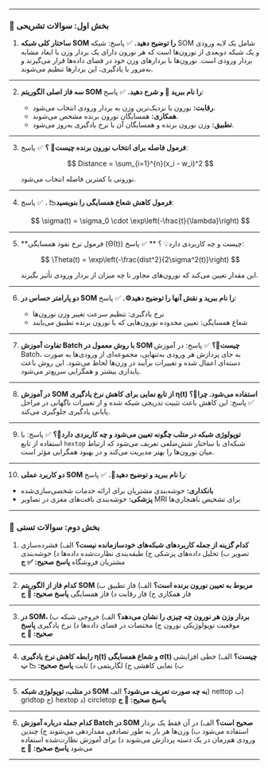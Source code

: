 

---

### 📙 بخش اول: سوالات تشریحی

1. **ساختار کلی شبکه SOM را توضیح دهید.**
   ✅ پاسخ:
   شبکه SOM شامل یک لایه ورودی و یک شبکه دو‌بعدی از نورون‌ها است که هر نورون دارای یک بردار وزن با ابعاد مشابه بردار ورودی است. نورون‌ها با بردارهای وزن خود در فضای داده‌ها قرار می‌گیرند و به‌مرور با یادگیری، این بردارها تنظیم می‌شوند.

---

2. **سه فاز اصلی الگوریتم SOM را نام ببرید 🔄 و شرح دهید.**
   ✅ پاسخ:

   * **رقابت:** نورون با نزدیک‌ترین وزن به بردار ورودی انتخاب می‌شود.
   * **همکاری:** همسایگان نورون برنده مشخص می‌شوند.
   * **تطبیق:** وزن نورون برنده و همسایگان آن با نرخ یادگیری به‌روز می‌شود.

---

3. **فرمول فاصله برای انتخاب نورون برنده چیست📐 ؟**
   ✅ پاسخ:

   $$
   Distance = \sum_{i=1}^{n}(x_i - w_i)^2
   $$

   نورونی با کمترین فاصله انتخاب می‌شود.

---

4. **فرمول کاهش شعاع همسایگی را بنویسید📉 .**
   ✅ پاسخ:

   $$
   \sigma(t) = \sigma_0 \cdot \exp\left(-\frac{t}{\lambda}\right)
   $$

---

5. \*\*فرمول نرخ نفوذ همسایگی (Θ(t)) چیست و چه کاربردی دارد💡 ؟ \*\*
   ✅ پاسخ:

   $$
   \Theta(t) = \exp\left(-\frac{dist^2}{2\sigma^2(t)}\right)
   $$

   این مقدار تعیین می‌کند که نورون‌های مجاور تا چه میزان از بردار ورودی تأثیر بگیرند.

---

6. **دو پارامتر حساس در SOM را نام ببرید و نقش آنها را توضیح دهید⚙️.**
   ✅ پاسخ:

   * نرخ یادگیری: تنظیم سرعت تغییر وزن نورون‌ها
   * شعاع همسایگی: تعیین محدوده نورون‌هایی که با نورون برنده تطبیق می‌یابند

---

7. **تفاوت آموزش Batch با روش معمول در SOM چیست🧪؟**
   ✅ پاسخ:
   در آموزش Batch، به جای پردازش هر ورودی به‌تنهایی، مجموعه‌ای از ورودی‌ها به صورت دسته‌ای اعمال شده و تغییرات برآیند در وزن‌ها لحاظ می‌شود. این روش باعث پایداری بیشتر و همگرایی سریع‌تر می‌شود.

---

8. **در آموزش SOM از تابع نمایی برای کاهش نرخ یادگیری η(t) استفاده می‌شود. چرا🧠؟**
   ✅ پاسخ:
   این کاهش باعث تثبیت تدریجی شبکه شده و از تغییرات ناگهانی در مراحل پایانی یادگیری جلوگیری می‌کند.

---

9. **توپولوژی شبکه در متلب چگونه تعیین می‌شود و چه کاربردی دارد🧮؟**
   ✅ پاسخ:
   با استفاده از تابع `hextop` شبکه‌ای با ساختار شش‌ضلعی تعریف می‌شود که ارتباط میان نورون‌ها را بهتر مدیریت می‌کند و در بهبود همگرایی مؤثر است.

---

10. **دو کاربرد عملی SOM را نام ببرید و توضیح دهید🏥.**
    ✅ پاسخ:

* **بانکداری:** خوشه‌بندی مشتریان برای ارائه خدمات شخصی‌سازی‌شده
* **پزشکی:** خوشه‌بندی بافت‌های مغزی در تصاویر MRI برای تشخیص ناهنجاری‌ها

---

### 📘 بخش دوم: سوالات تستی

1. **کدام گزینه از جمله کاربردهای شبکه‌های خودسازمانده نیست؟**
   الف) فشرده‌سازی تصویر
   ب) تحلیل داده‌های پزشکی
   ج) طبقه‌بندی نظارت‌شده داده‌ها
   د) خوشه‌بندی مشتریان فروشگاه
   **پاسخ صحیح: ✅ ج**

---

2. **کدام فاز از الگوریتم SOM مربوط به تعیین نورون برنده است؟**
   الف) فاز تطبیق
   ب) فاز همکاری
   ج) فاز رقابت
   د) فاز همسایگی
   **پاسخ صحیح: 🤖 ج**

---

3. **در SOM، بردار وزن هر نورون چه چیزی را نشان می‌دهد؟**
   الف) خروجی شبکه
   ب) موقعیت توپولوژیکی نورون
   ج) مختصات در فضای داده‌ها
   د) نرخ یادگیری
   **پاسخ صحیح: 🧠 ج**

---

4. **رابطه کاهش نرخ یادگیری η(t) و شعاع همسایگی σ(t) چیست؟**
   الف) خطی افزایشی
   ب) نمایی کاهشی
   ج) لگاریتمی
   د) ثابت
   **پاسخ صحیح: 📉 ب**

---

5. **در متلب، توپولوژی شبکه SOM به چه صورت تعریف می‌شود؟**
   الف) nettop
   ب) gridtop
   ج) hextop
   د) circletop
   **پاسخ صحیح: 🧮 ج**

---

6. **کدام جمله درباره آموزش Batch در SOM صحیح است؟**
   الف) در آن فقط یک بردار استفاده می‌شود
   ب) وزن‌ها هر بار به طور تصادفی مقداردهی می‌شوند
   ج) چندین ورودی هم‌زمان در یک دسته پردازش می‌شوند
   د) برای آموزش نظارت‌شده استفاده می‌شود
   **پاسخ صحیح: 🧪 ج**

---

